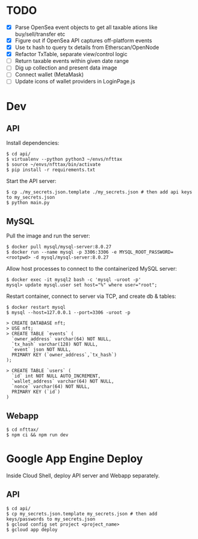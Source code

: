 # TODO

- [x] Parse OpenSea event objects to get all taxable ations like buy/sell/transfer etc
- [x] Figure out if OpenSea API captures off-platform events
- [x] Use tx hash to query tx details from Etherscan/OpenNode
- [x] Refactor TxTable, separate view/control logic
- [ ] Return taxable events within given date range
- [ ] Dig up collection and present data image
- [ ] Connect wallet (MetaMask)
- [ ] Update icons of wallet providers in LoginPage.js

# Dev

## API

Install dependencies:

```
$ cd api/
$ virtualenv --python python3 ~/envs/nfttax
$ source ~/envs/nfttax/bin/activate
$ pip install -r requirements.txt
```

Start the API server:

```
$ cp ./my_secrets.json.template ./my_secrets.json # then add api keys to my_secrets.json
$ python main.py
```

## MySQL

Pull the image and run the server:

```
$ docker pull mysql/mysql-server:8.0.27
$ docker run --name mysql -p 3306:3306 -e MYSQL_ROOT_PASSWORD=<rootpwd> -d mysql/mysql-server:8.0.27
```

Allow host processes to connect to the containerized MySQL server:

```
$ docker exec -it mysql2 bash -c 'mysql -uroot -p'
mysql> update mysql.user set host="%" where user="root";
```

Restart container, connect to server via TCP, and create db & tables:

```
$ docker restart mysql
$ mysql --host=127.0.0.1 --port=3306 -uroot -p

> CREATE DATABASE nft;
> USE nft;
> CREATE TABLE `events` (
  `owner_address` varchar(64) NOT NULL,
  `tx_hash` varchar(128) NOT NULL,
  `event` json NOT NULL,
  PRIMARY KEY (`owner_address`,`tx_hash`)
);

> CREATE TABLE `users` (
  `id` int NOT NULL AUTO_INCREMENT,
  `wallet_address` varchar(64) NOT NULL,
  `nonce` varchar(64) NOT NULL,
  PRIMARY KEY (`id`)
)
```

## Webapp

```
$ cd nfttax/
$ npm ci && npm run dev
```

# Google App Engine Deploy

Inside Cloud Shell, deploy API server and Webapp separately.

## API

```
$ cd api/
$ cp my_secrets.json.template my_secrets.json # then add keys/passwords to my_secrets.json
$ gcloud config set project <project_name>
$ gcloud app deploy
```
